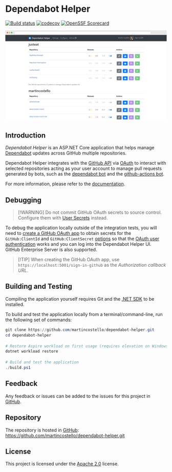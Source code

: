 # Dependabot Helper

[![Build status](https://github.com/martincostello/dependabot-helper/workflows/build/badge.svg?branch=main&event=push)](https://github.com/martincostello/dependabot-helper/actions?query=workflow%3Abuild+branch%3Amain+event%3Apush)
[![codecov](https://codecov.io/gh/martincostello/dependabot-helper/branch/main/graph/badge.svg)](https://codecov.io/gh/martincostello/dependabot-helper)
[![OpenSSF Scorecard](https://api.securityscorecards.dev/projects/github.com/martincostello/dependabot-helper/badge)](https://securityscorecards.dev/viewer/?uri=github.com/martincostello/dependabot-helper)

[![The Dependabot Helper homepage](./docs/images/manage.png "Dependabot Helper")](#introduction)

## Introduction

_Dependabot Helper_ is an ASP.NET Core application that helps manage [Dependabot]
updates across GitHub multiple repositories.

[Dependabot]: https://docs.github.com/en/code-security/dependabot/dependabot-version-updates/about-dependabot-version-updates

Dependabot Helper integrates with the [GitHub API] via [OAuth] to interact with
selected repositories acting as your user account to manage pull requests
generated by bots, such as the [dependabot bot] and the [github-actions bot].

[dependabot bot]: https://github.com/apps/dependabot
[github-actions bot]: https://github.com/apps/github-actions
[GitHub API]: https://docs.github.com/en/rest/guides/getting-started-with-the-rest-api
[OAuth]: https://docs.github.com/en/developers/apps/building-oauth-apps/scopes-for-oauth-apps

For more information, please refer to the [documentation].

[documentation]: ./docs#readme

## Debugging

> [!WARNING] Do not commit GitHub OAuth secrets to source control. Configure them
with [User Secrets] instead.

To debug the application locally outside of the integration tests, you will need
to [create a GitHub OAuth app] to obtain secrets for the `GitHub:ClientId` and
`GitHub:ClientSecret` [options] so that the [OAuth user authentication] works and
you can log into the Dependabot Helper UI. GitHub Enterprise Server is also supported.

> [!TIP] When creating the GitHub OAuth app, use `https://localhost:5001/sign-in-github`
as the _Authorization callback URL_.

[create a GitHub OAuth app]: https://docs.github.com/developers/apps/building-oauth-apps/creating-an-oauth-app
[OAuth user authentication]: https://docs.microsoft.com/aspnet/core/security/authentication/social/
[options]: https://github.com/martincostello/dependabot-helper/blob/94582086890c18579d6462825d13cca62669ce7d/src/DependabotHelper/appsettings.json#L11-L12
[User Secrets]: https://docs.microsoft.com/aspnet/core/security/app-secrets

## Building and Testing

Compiling the application yourself requires Git and the
[.NET SDK](https://dotnet.microsoft.com/download "Download the .NET SDK")
to be installed.

To build and test the application locally from a terminal/command-line, run the
following set of commands:

```powershell
git clone https://github.com/martincostello/dependabot-helper.git
cd dependabot-helper

# Restore Aspire workload on first usage (requires elevation on Windows if not installed)
dotnet workload restore

# Build and test the application
./build.ps1
```

## Feedback

Any feedback or issues can be added to the issues for this project in
[GitHub](https://github.com/martincostello/dependabot-helper/issues "Issues for this project on GitHub.com").

## Repository

The repository is hosted in
[GitHub](https://github.com/martincostello/dependabot-helper "This project on GitHub.com"):
<https://github.com/martincostello/dependabot-helper.git>

## License

This project is licensed under the
[Apache 2.0](http://www.apache.org/licenses/LICENSE-2.0.txt "The Apache 2.0 license")
license.
